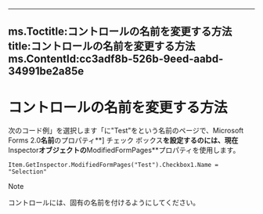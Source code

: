 

---
ms.Toctitle:コントロールの名前を変更する方法
title:コントロールの名前を変更する方法
ms.ContentId:cc3adf8b-526b-9eed-aabd-34991be2a85e
---
# コントロールの名前を変更する方法




次のコード例」を選択します「に"Test"をという名前のページで、Microsoft Forms 2.0**名前**のプロパティ**] チェック ボックス**を設定するのには、現在**Inspector**オブジェクトの**ModifiedFormPages**プロパティを使用します。

```sourcecode
Item.GetInspector.ModifiedFormPages("Test").Checkbox1.Name = "Selection"
```


>[!NOTE]
>コントロールには、固有の名前を付けるようにしてください。




